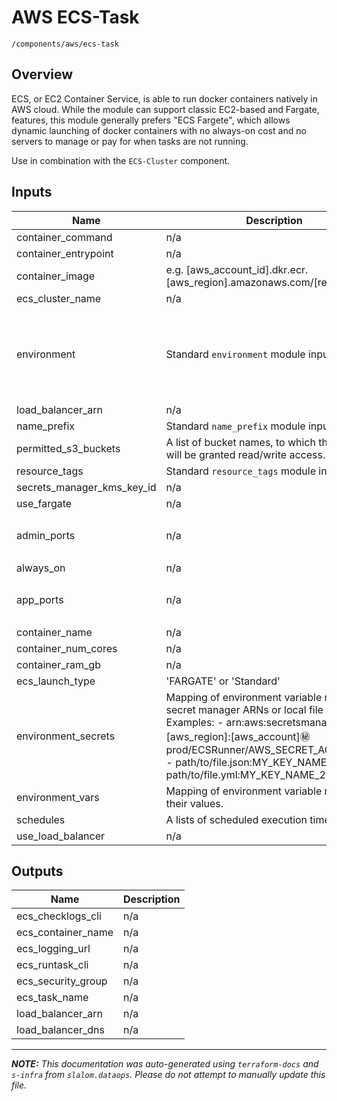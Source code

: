 
# AWS ECS-Task

`/components/aws/ecs-task`

## Overview


ECS, or EC2 Container Service, is able to run docker containers natively in AWS cloud. While the module can support classic EC2-based and Fargate,
features, this module generally prefers "ECS Fargete", which allows dynamic launching of docker containers with no always-on cost and no servers
to manage or pay for when tasks are not running.

Use in combination with the `ECS-Cluster` component.

## Inputs

| Name | Description | Type | Default | Required |
|------|-------------|------|---------|:-----:|
| container\_command | n/a | `any` | n/a | yes |
| container\_entrypoint | n/a | `any` | n/a | yes |
| container\_image | e.g. [aws\_account\_id].dkr.ecr.[aws\_region].amazonaws.com/[repo\_name] | `any` | n/a | yes |
| ecs\_cluster\_name | n/a | `string` | n/a | yes |
| environment | Standard `environment` module input. | <pre>object({<br>    vpc_id          = string<br>    aws_region      = string<br>    public_subnets  = list(string)<br>    private_subnets = list(string)<br>  })</pre> | n/a | yes |
| load\_balancer\_arn | n/a | `string` | n/a | yes |
| name\_prefix | Standard `name_prefix` module input. | `string` | n/a | yes |
| permitted\_s3\_buckets | A list of bucket names, to which the ECS task will be granted read/write access. | `list(string)` | n/a | yes |
| resource\_tags | Standard `resource_tags` module input. | `map(string)` | n/a | yes |
| secrets\_manager\_kms\_key\_id | n/a | `string` | n/a | yes |
| use\_fargate | n/a | `bool` | n/a | yes |
| admin\_ports | n/a | `list(string)` | <pre>[<br>  "8080"<br>]</pre> | no |
| always\_on | n/a | `bool` | `false` | no |
| app\_ports | n/a | `list(string)` | <pre>[<br>  "8080"<br>]</pre> | no |
| container\_name | n/a | `string` | `"DefaultContainer"` | no |
| container\_num\_cores | n/a | `string` | `"4"` | no |
| container\_ram\_gb | n/a | `string` | `"8"` | no |
| ecs\_launch\_type | 'FARGATE' or 'Standard' | `string` | `"FARGATE"` | no |
| environment\_secrets | Mapping of environment variable names to secret manager ARNs or local file secrets. Examples:  - arn:aws:secretsmanager:[aws\_region]:[aws\_account]:secret:prod/ECSRunner/AWS\_SECRET\_ACCESS\_KEY  - path/to/file.json:MY\_KEY\_NAME\_1  - path/to/file.yml:MY\_KEY\_NAME\_2 | `map(string)` | `{}` | no |
| environment\_vars | Mapping of environment variable names to their values. | `map(string)` | `{}` | no |
| schedules | A lists of scheduled execution times. | `set(string)` | `[]` | no |
| use\_load\_balancer | n/a | `bool` | `false` | no |

## Outputs

| Name | Description |
|------|-------------|
| ecs\_checklogs\_cli | n/a |
| ecs\_container\_name | n/a |
| ecs\_logging\_url | n/a |
| ecs\_runtask\_cli | n/a |
| ecs\_security\_group | n/a |
| ecs\_task\_name | n/a |
| load\_balancer\_arn | n/a |
| load\_balancer\_dns | n/a |

---------------------

_**NOTE:** This documentation was auto-generated using
`terraform-docs` and `s-infra` from `slalom.dataops`.
Please do not attempt to manually update this file._
